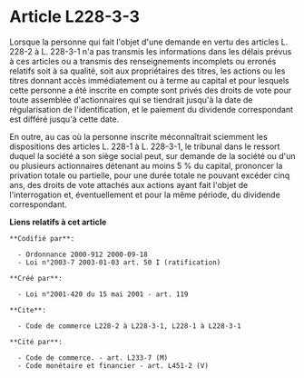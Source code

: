 # Article L228-3-3

Lorsque la personne qui fait l'objet d'une demande en vertu des articles L. 228-2 à L. 228-3-1 n'a pas transmis les
informations dans les délais prévus à ces articles ou a transmis des renseignements incomplets ou erronés relatifs soit à sa
qualité, soit aux propriétaires des titres, les actions ou les titres donnant accès immédiatement ou à terme au capital et
pour lesquels cette personne a été inscrite en compte sont privés des droits de vote pour toute assemblée d'actionnaires qui
se tiendrait jusqu'à la date de régularisation de l'identification, et le paiement du dividende correspondant est différé
jusqu'à cette date.

En outre, au cas où la personne inscrite méconnaîtrait sciemment les dispositions des articles L. 228-1 à L. 228-3-1, le
tribunal dans le ressort duquel la société a son siège social peut, sur demande de la société ou d'un ou plusieurs
actionnaires détenant au moins 5 % du capital, prononcer la privation totale ou partielle, pour une durée totale ne pouvant
excéder cinq ans, des droits de vote attachés aux actions ayant fait l'objet de l'interrogation et, éventuellement et pour la
même période, du dividende correspondant.

**Liens relatifs à cet article**

	**Codifié par**:

	  - Ordonnance 2000-912 2000-09-18
	  - Loi n°2003-7 2003-01-03 art. 50 I (ratification)

	**Créé par**:

	  - Loi n°2001-420 du 15 mai 2001 - art. 119

	**Cite**:

	  - Code de commerce L228-2 à L228-3-1, L228-1 à L228-3-1

	**Cité par**:

	  - Code de commerce. - art. L233-7 (M)
	  - Code monétaire et financier - art. L451-2 (V)
